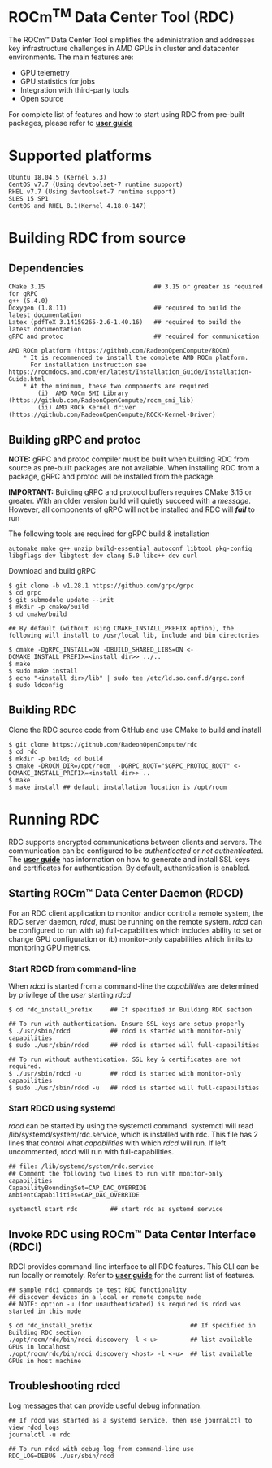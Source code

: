 
# ROCm<sup>TM</sup> Data Center Tool (RDC)

The ROCm™ Data Center Tool simplifies the administration and addresses key infrastructure challenges in AMD GPUs in cluster and datacenter environments. The main features are:

- GPU telemetry
- GPU statistics for jobs
- Integration with third-party tools
- Open source

For complete list of features and how to start using RDC from pre-built packages, please refer to [**user guide**](docs/AMD_ROCm_Data_Center_Tool_User_Guide.pdf)

# Supported platforms
    Ubuntu 18.04.5 (Kernel 5.3)
    CentOS v7.7 (Using devtoolset-7 runtime support)
    RHEL v7.7 (Using devtoolset-7 runtime support)
    SLES 15 SP1
    CentOS and RHEL 8.1(Kernel 4.18.0-147)

# Building RDC from source

## Dependencies

    CMake 3.15                              ## 3.15 or greater is required for gRPC
    g++ (5.4.0)
    Doxygen (1.8.11)                        ## required to build the latest documentation
    Latex (pdfTeX 3.14159265-2.6-1.40.16)   ## required to build the latest documentation
    gRPC and protoc                         ## required for communication

    AMD ROCm platform (https://github.com/RadeonOpenCompute/ROCm)
        * It is recommended to install the complete AMD ROCm platform.
          For installation instruction see https://rocmdocs.amd.com/en/latest/Installation_Guide/Installation-Guide.html
        * At the minimum, these two components are required
            (i)  AMD ROCm SMI Library (https://github.com/RadeonOpenCompute/rocm_smi_lib)
            (ii) AMD ROCk Kernel driver (https://github.com/RadeonOpenCompute/ROCK-Kernel-Driver)

## Building gRPC and protoc
**NOTE:** gRPC and protoc compiler must be built when building RDC from source as pre-built packages are not available. When installing RDC from a package, gRPC and protoc will be installed from the package.

**IMPORTANT:** Building gRPC and protocol buffers requires CMake 3.15 or greater. With an older version build will quietly succeed with a *message*. However, all components of gRPC will not be installed and RDC will ***fail*** to run

The following tools are required for gRPC build & installation

    automake make g++ unzip build-essential autoconf libtool pkg-config libgflags-dev libgtest-dev clang-5.0 libc++-dev curl

 Download and build gRPC

    $ git clone -b v1.28.1 https://github.com/grpc/grpc
    $ cd grpc
    $ git submodule update --init
    $ mkdir -p cmake/build
    $ cd cmake/build

    ## By default (without using CMAKE_INSTALL_PREFIX option), the following will install to /usr/local lib, include and bin directories

    $ cmake -DgRPC_INSTALL=ON -DBUILD_SHARED_LIBS=ON <-DCMAKE_INSTALL_PREFIX=<install dir>> ../..
    $ make
    $ sudo make install
    $ echo "<install dir>/lib" | sudo tee /etc/ld.so.conf.d/grpc.conf
    $ sudo ldconfig

## Building RDC

Clone the RDC source code from GitHub and use CMake to build and install

    $ git clone https://github.com/RadeonOpenCompute/rdc
    $ cd rdc
    $ mkdir -p build; cd build
    $ cmake -DROCM_DIR=/opt/rocm  -DGRPC_ROOT="$GRPC_PROTOC_ROOT" <-DCMAKE_INSTALL_PREFIX=<install dir>> ..
    $ make
    $ make install ## default installation location is /opt/rocm


# Running RDC
RDC supports encrypted communications between clients and servers. The
communication can be configured to be *authenticated* or *not authenticated*. The [**user guide**](docs/AMD_ROCm_Data_Center_Tool_User_Guide.pdf) has information on how to generate and install SSL keys and certificates for authentication. By default, authentication is enabled.

## Starting ROCm™ Data Center Daemon (RDCD)
For an RDC client application to monitor and/or control a remote system, the RDC server daemon, *rdcd*, must be running on the remote system. *rdcd* can be configured to run with (a) full-capabilities which includes ability to set or change GPU configuration or (b) monitor-only capabilities which limits to monitoring GPU metrics.

### Start RDCD from command-line
When *rdcd* is started from a command-line the *capabilities* are determined by privilege of the *user* starting *rdcd*

    $ cd rdc_install_prefix     ## If specified in Building RDC section

    ## To run with authentication. Ensure SSL keys are setup properly
    $ ./usr/sbin/rdcd           ## rdcd is started with monitor-only capabilities
    $ sudo ./usr/sbin/rdcd      ## rdcd is started will full-capabilities

    ## To run without authentication. SSL key & certificates are not required.
    $ ./usr/sbin/rdcd -u        ## rdcd is started with monitor-only capabilities
    $ sudo ./usr/sbin/rdcd -u   ## rdcd is started will full-capabilities

### Start RDCD using systemd
*rdcd* can be started by using the systemctl command. systemctl will read /lib/systemd/system/rdc.service, which is installed with rdc. This file has 2 lines that control what *capabilities* with which *rdcd* will run. If left uncommented, rdcd will run with full-capabilities.


    ## file: /lib/systemd/system/rdc.service
    ## Comment the following two lines to run with monitor-only capabilities
    CapabilityBoundingSet=CAP_DAC_OVERRIDE
    AmbientCapabilities=CAP_DAC_OVERRIDE

    systemctl start rdc         ## start rdc as systemd service

## Invoke RDC using ROCm™ Data Center Interface (RDCI)
RDCI provides command-line interface to all RDC features. This CLI can be run locally or remotely. Refer to [**user guide**](docs/AMD_ROCm_Data_Center_Tool_User_Guide) for the current list of features.

    ## sample rdci commands to test RDC functionality
    ## discover devices in a local or remote compute node
    ## NOTE: option -u (for unauthenticated) is required is rdcd was started in this mode

    $ cd rdc_install_prefix                           ## If specified in Building RDC section
    ./opt/rocm/rdc/bin/rdci discovery -l <-u>         ## list available GPUs in localhost
    ./opt/rocm/rdc/bin/rdci discovery <host> -l <-u>  ## list available GPUs in host machine

## Troubleshooting rdcd

Log messages that can provide useful debug information.

    ## If rdcd was started as a systemd service, then use journalctl to view rdcd logs
    journalctl -u rdc

    ## To run rdcd with debug log from command-line use
    RDC_LOG=DEBUG ./usr/sbin/rdcd


